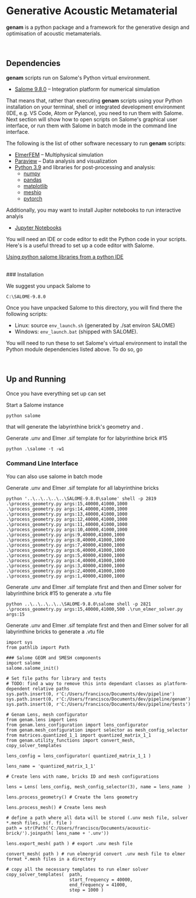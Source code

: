 # Generative Acoustic Metamaterial

__genam__ is a python package and a framework for the generative design and optimisation of acoustic metamaterials.



<br />

## Dependencies 

__genam__ scripts run on Salome's Python virtual environment. 

* [Salome 9.8.0](https://salome-platform.org/) – Integration platform for numerical simulation

That means that, rather than executing __genam__ scripts using your Python installation on your terminal, shell or integrated development environment (IDE, e.g. VS Code, Atom or Pylance), you need to run them with Salome. Next section will show how to open scripts on Salome's graphical user interface, or run them with Salome in batch mode in the command line interface. 

The following is the list of other software necessary to run __genam__ scripts:

* [ElmerFEM](http://www.csc.fi/elmer) – Multiphysical simulation
* [Paraview](https://www.paraview.org/) – Data analysis and visualization 
* [Python 3.9](https://www.python.org/) and libraries for post-processing and analysis:
  * [numpy](https://www.python.org/)
  * [pandas](https://www.python.org/)
  * [matplotlib](https://www.python.org/)
  * [meshio](https://www.python.org/)
  * [pytorch](https://pytorch.org)

Additionally, you may want to install Jupiter notebooks to run interactive analyis

* [Jupyter Notebooks](https://www.python.org/)

You will need an IDE or code editor to edit the Python code in your scripts. Here's is a useful thread to set up a code editor with Salome.

[Using python salome libraries from a python IDE](https://discourse.salome-platform.org/t/using-python-salome-libraries-from-a-python-ide/63/7)

<br />
### Installation

We suggest you unpack Salome to 

```
C:\SALOME-9.8.0
```

Once you have unpacked Salome to this directory, you will find there the following scripts:

* Linux: source ```env_launch.sh``` (generated by ./sat environ SALOME)
* Windows: ```env_launch.bat``` (shipped with SALOME).

You will need to run these to set Salome's virtual environment to install the Python module dependencies listed above. To do so, go 




<br />

## Up and Running


Once you have everything set up can set

Start a Salome instance

```
python salome
```



that will generate the labyrinthine brick's geometry and . 


Generate .unv and Elmer .sif template for for labyrinthine brick #15 

```
python .\salome -t -w1 
```

### Command Line Interface
You can also use salome in batch mode



Generate .unv and Elmer .sif template for all labyrinthine bricks

```
python '..\..\..\..\..\SALOME-9.8.0\salome' shell -p 2819 
.\process_geometry.py args:15,40000,41000,1000 
.\process_geometry.py args:14,40000,41000,1000 
.\process_geometry.py args:13,40000,41000,1000 
.\process_geometry.py args:12,40000,41000,1000 
.\process_geometry.py args:11,40000,41000,1000 
.\process_geometry.py args:10,40000,41000,1000 
.\process_geometry.py args:9,40000,41000,1000 
.\process_geometry.py args:8,40000,41000,1000 
.\process_geometry.py args:7,40000,41000,1000 
.\process_geometry.py args:6,40000,41000,1000 
.\process_geometry.py args:5,40000,41000,1000 
.\process_geometry.py args:4,40000,41000,1000 
.\process_geometry.py args:3,40000,41000,1000 
.\process_geometry.py args:2,40000,41000,1000 
.\process_geometry.py args:1,40000,41000,1000
```


Generate .unv and Elmer .sif template first and then and Elmer solver for labyrinthine brick #15 to generate a .vtu file  

```
python ..\..\..\..\..\SALOME-9.8.0\salome shell -p 2821 .\process_geometry.py args:15,40000,41000,500 .\run_elmer_solver.py args:15
```


Generate .unv and Elmer .sif template first and then and Elmer solver for all labyrinthine bricks to generate a .vtu file

```
import sys
from pathlib import Path

### Salome GEOM and SMESH components
import salome
salome.salome_init()
```

```
# Set file paths for library and tests  
# TODO: find a way to remove this into dependant classes as platform-dependent relative paths 
sys.path.insert(0, r'C:/Users/francisco/Documents/dev/pipeline')
sys.path.insert(0, r'C:/Users/francisco/Documents/dev/pipeline/genam')
sys.path.insert(0, r'C:/Users/francisco/Documents/dev/pipeline/tests')
```

```
# Genam Lens, mesh configurator
from genam.lens import Lens
from genam.lens_configuration import lens_configurator 
from genam.mesh_configuration import selector as mesh_config_selector
from matrices.quantized_1_1 import quantized_matrix_1_1
from genam.utility_functions import convert_mesh, copy_solver_templates
```

```
lens_config = lens_configurator( quantized_matrix_1_1 )
```


```
lens_name = 'quantized_matrix_1_1' 

# Create lens with name, bricks ID and mesh configurations 

lens = Lens( lens_config, mesh_config_selector(3), name = lens_name  )

lens.process_geometry() # Create the lens geometry 

lens.process_mesh() # Create lens mesh 
```


```
# define a path where all data will be stored (.unv mesh file, solver *.mesh files, sif. file )
path = str(Path('C:/Users/francisco/Documents/acoustic-brick/').joinpath( lens_name + '.unv')) 

lens.export_mesh( path ) # export .unv mesh file

convert_mesh( path ) # run elmergrid convert .unv mesh file to elmer format *.mesh files in a directory 

# copy all the necessary templates to run elmer solver
copy_solver_templates(  path, 
                        start_frequency = 40000, 
                        end_frequency = 41000, 
                        step = 1000 )

```
